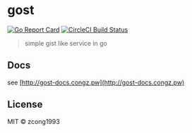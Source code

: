 # gost
[![Go Report Card](https://goreportcard.com/badge/github.com/gost-c/gost)](https://goreportcard.com/report/github.com/gost-c/gost)
[![CircleCI Build Status](https://circleci.com/gh/gost-c/gost.svg?style=shield)](https://circleci.com/gh/gost-c/gost)
<!--
[![Go Report Card](https://goreportcard.com/badge/github.com/zcong1993/gost)](https://goreportcard.com/report/github.com/zcong1993/gost)
[![Build Status](https://travis-ci.org/zcong1993/gost.svg?branch=master)](https://travis-ci.org/zcong1993/gost)
-->

> simple gist like service in go

## Docs

see [http://gost-docs.congz.pw](http://gost-docs.congz.pw)

## License

MIT &copy; zcong1993
